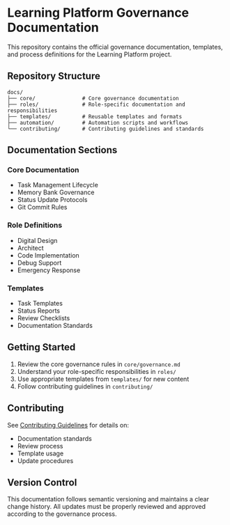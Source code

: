 # Learning Platform Governance Documentation

This repository contains the official governance documentation, templates, and process definitions for the Learning Platform project.

## Repository Structure

```
docs/
├── core/               # Core governance documentation
├── roles/              # Role-specific documentation and responsibilities
├── templates/          # Reusable templates and formats
├── automation/         # Automation scripts and workflows
└── contributing/       # Contributing guidelines and standards
```

## Documentation Sections

### Core Documentation

- Task Management Lifecycle
- Memory Bank Governance
- Status Update Protocols
- Git Commit Rules

### Role Definitions

- Digital Design
- Architect
- Code Implementation
- Debug Support
- Emergency Response

### Templates

- Task Templates
- Status Reports
- Review Checklists
- Documentation Standards

## Getting Started

1. Review the core governance rules in `core/governance.md`
2. Understand your role-specific responsibilities in `roles/`
3. Use appropriate templates from `templates/` for new content
4. Follow contributing guidelines in `contributing/`

## Contributing

See [Contributing Guidelines](contributing/CONTRIBUTING.md) for details on:

- Documentation standards
- Review process
- Template usage
- Update procedures

## Version Control

This documentation follows semantic versioning and maintains a clear change history.
All updates must be properly reviewed and approved according to the governance process.
